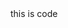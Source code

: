 <docs-code>
this is code
</docs-code>

<docs-code path="./example-with-eslint-comment.ts" />
<docs-code path="./example-with-region.ts" />


<docs-code path="./new-code.ts"
           diff="./old-code.ts" />

<docs-code header="src/locale/messages.fr.xlf (<trans-unit>)" path="./messages.fr.xlf.html" />

